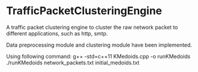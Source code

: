 # TrafficPacketClusteringEngine
A traffic packet clustering engine to cluster the raw network packet to different applications, such as http, smtp.

Data preprocessing module and clustering module have been implemented.

Using following command:
g++ -std=c++11 KMedoids.cpp -o runKMedoids
./runKMedoids network_packets.txt initial_medoids.txt

